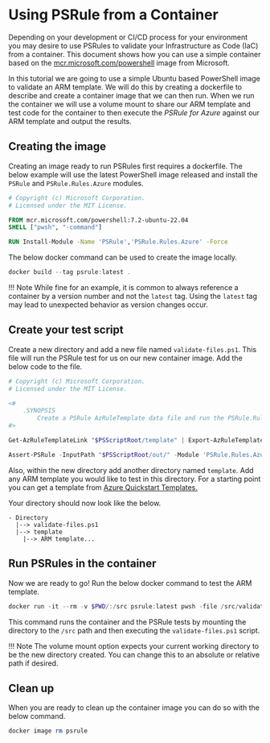 # Using PSRule from a Container

Depending on your development or CI/CD process for your environment you may desire to use PSRules to validate your Infrastructure as Code (IaC) from a container.
This document shows how you can use a simple container based on the [mcr.microsoft.com/powershell](https://hub.docker.com/_/microsoft-powershell) image from Microsoft.

In this tutorial we are going to use a simple Ubuntu based PowerShell image to validate an ARM template.
We will do this by creating a dockerfile to describe and create a container image that we can then run.
When we run the container we will use a volume mount to share our ARM template and test code for the container to then execute the _PSRule for Azure_ against our ARM template and output the results.

## Creating the image

Creating an image ready to run PSRules first requires a dockerfile.
The below example will use the latest PowerShell image released and install the `PSRule` and `PSRule.Rules.Azure` modules.

```dockerfile title="Dockerfile"
# Copyright (c) Microsoft Corporation.
# Licensed under the MIT License.

FROM mcr.microsoft.com/powershell:7.2-ubuntu-22.04
SHELL ["pwsh", "-command"]

RUN Install-Module -Name 'PSRule','PSRule.Rules.Azure' -Force
```

The below docker command can be used to create the image locally.

```powershell
docker build --tag psrule:latest .
```

!!! Note
    While fine for an example, it is common to always reference a container by a version number and not the `latest` tag.
    Using the `latest` tag may lead to unexpected behavior as version changes occur.

## Create your test script

Create a new directory and add a new file named `validate-files.ps1`.
This file will run the PSRule test for us on our new container image.
Add the below code to the file.

```powershell
# Copyright (c) Microsoft Corporation.
# Licensed under the MIT License.

<#
    .SYNOPSIS
        Create a PSRule AzRuleTemplate data file and run the PSRule.Rules.Azure module rules against the output.
#>

Get-AzRuleTemplateLink "$PSScriptRoot/template" | Export-AzRuleTemplateData -OutputPath "$PSScriptRoot/out"

Assert-PSRule -InputPath "$PSScriptRoot/out/" -Module 'PSRule.Rules.Azure' -As Summary
```

Also, within the new directory add another directory named `template`.
Add any ARM template you would like to test in this directory.
For a starting point you can get a template from [Azure Quickstart Templates.](https://azure.microsoft.com/resources/templates/)

Your directory should now look like the below.

```text
- Directory 
  |--> validate-files.ps1
  |--> template
    |--> ARM template...
```

## Run PSRules in the container

Now we are ready to go! Run the below docker command to test the ARM template.

```powershell
docker run -it --rm -v $PWD/:/src psrule:latest pwsh -file /src/validate-files.ps1
```

This command runs the container and the PSRule tests by mounting the directory to the `/src` path
and then executing the `validate-files.ps1` script.

!!! Note
    The volume mount option expects your current working directory to be the new directory created.
    You can change this to an absolute or relative path if desired.

## Clean up

When you are ready to clean up the container image you can do so with the below command.

```powershell
docker image rm psrule
```
